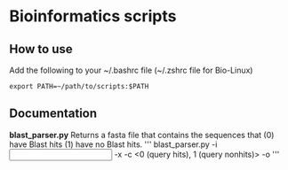 # Bioinformatics scripts

## How to use
Add the following to your ~/.bashrc file (~/.zshrc file for Bio-Linux)
```
export PATH=~/path/to/scripts:$PATH
```

## Documentation
**blast_parser.py**
Returns a fasta file that contains the sequences that (0) have Blast hits (1) have no Blast hits.
'''
blast_parser.py -i <input fasta> -x <blast xml> -c <0 (query hits), 1 (query nonhits)> -o <output>
'''
